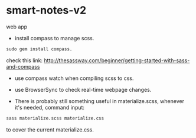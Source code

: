# smart-notes-v2
web app 

* install compass to manage scss. 
```html
sudo gem install compass. 
```
check this link: http://thesassway.com/beginner/getting-started-with-sass-and-compass

* use compass watch when compiling scss to css.

* use BrowserSync to check real-time webpage changes.

* There is probably still something useful in materialize.scss, whenever it's needed, command input:
```html
sass materialize.scss materialize.css 
```
to cover the current materialize.css.
